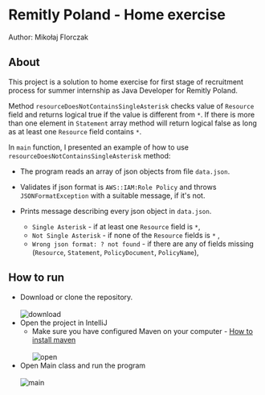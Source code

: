 # Remitly Poland - Home exercise 
Author: Mikołaj Florczak

## About
This project is a solution to home exercise for first stage of recruitment process
for summer internship as Java Developer for Remitly Poland. <br/>

Method `resourceDoesNotContainsSingleAsterisk` checks value of `Resource` field
and returns logical true if the value is different from `*`.
If there is more than one element in `Statement` array method will return logical
false as long as at least one `Resource` field contains `*`.

In `main` function, I presented an example of how to use `resourceDoesNotContainsSingleAsterisk` method:

- The program reads an array of json objects from file `data.json`. 

- Validates if json format is `AWS::IAM:Role Policy` and throws `JSONFormatException` 
with a suitable message, if it's not.

- Prints message describing every json object in `data.json`. 
  - `Single Asterisk` - if at least one `Resource` field is `*`,
  - `Not Single Asterisk` - if none of the `Resource` fields is `*` ,
  - `Wrong json format: ? not found` - if there are any of fields missing 
  (`Resource`, `Statement`, `PolicyDocument`, `PolicyName`),

## How to run
- Download or clone the repository.<br/><br/>
![download](https://github.com/florczaq/Home-Exercise-Remitly/assets/84631301/3e19a456-f322-4cbe-bf67-6662b086c186)<br/>
- Open the project in IntelliJ
  - Make sure you have configured Maven on your computer - [How to install maven](https://www.baeldung.com/install-maven-on-windows-linux-mac)<br/><br/>
![open](https://github.com/florczaq/Home-Exercise-Remitly/assets/84631301/8dabec3a-d636-48af-ab03-8c810427394d) <br/>
- Open Main class and run the program<br/><br/>
![main](https://github.com/florczaq/Home-Exercise-Remitly/assets/84631301/df6a7da3-0342-4c70-8cb7-3710519ae344) <br/>
